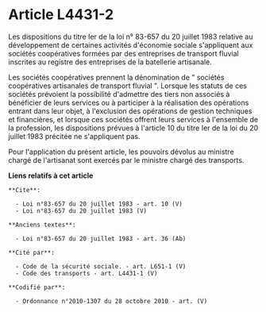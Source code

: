 # Article L4431-2

Les dispositions du titre Ier de la loi n° 83-657 du 20 juillet 1983 relative au développement de certaines activités
d'économie sociale s'appliquent aux sociétés coopératives formées par des entreprises de transport fluvial inscrites au
registre des entreprises de la batellerie artisanale. 

Les sociétés coopératives prennent la dénomination de " sociétés coopératives artisanales de transport fluvial ". Lorsque les
statuts de ces sociétés prévoient la possibilité d'admettre des tiers non associés à bénéficier de leurs services ou à
participer à la réalisation des opérations entrant dans leur objet, à l'exclusion des opérations de gestion techniques et
financières, et lorsque ces sociétés offrent leurs services à l'ensemble de la profession, les dispositions prévues à
l'article 10 du titre Ier de la loi du 20 juillet 1983 précitée ne s'appliquent pas. 

Pour l'application du présent article, les pouvoirs dévolus au ministre chargé de l'artisanat sont exercés par le ministre
chargé des transports.

**Liens relatifs à cet article**

	**Cite**:

	  - Loi n°83-657 du 20 juillet 1983 - art. 10 (V)
	  - Loi n°83-657 du 20 juillet 1983 (V)

	**Anciens textes**:

	  - Loi n°83-657 du 20 juillet 1983 - art. 36 (Ab)

	**Cité par**:

	  - Code de la sécurité sociale. - art. L651-1 (V)
	  - Code des transports - art. L4431-1 (V)

	**Codifié par**:

	  - Ordonnance n°2010-1307 du 28 octobre 2010 - art. (V)
